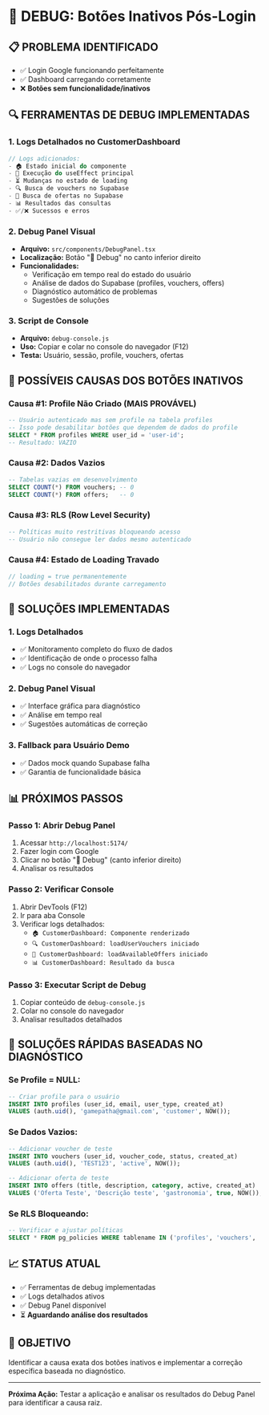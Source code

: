 # 🐛 DEBUG: Botões Inativos Pós-Login

## 📋 PROBLEMA IDENTIFICADO
- ✅ Login Google funcionando perfeitamente
- ✅ Dashboard carregando corretamente
- ❌ **Botões sem funcionalidade/inativos**

## 🔍 FERRAMENTAS DE DEBUG IMPLEMENTADAS

### 1. Logs Detalhados no CustomerDashboard
```typescript
// Logs adicionados:
- 🏠 Estado inicial do componente
- 🔄 Execução do useEffect principal
- ⏳ Mudanças no estado de loading
- 🔍 Busca de vouchers no Supabase
- 🎯 Busca de ofertas no Supabase
- 📊 Resultados das consultas
- ✅/❌ Sucessos e erros
```

### 2. Debug Panel Visual
- **Arquivo:** `src/components/DebugPanel.tsx`
- **Localização:** Botão "🐛 Debug" no canto inferior direito
- **Funcionalidades:**
  - Verificação em tempo real do estado do usuário
  - Análise de dados do Supabase (profiles, vouchers, offers)
  - Diagnóstico automático de problemas
  - Sugestões de soluções

### 3. Script de Console
- **Arquivo:** `debug-console.js`
- **Uso:** Copiar e colar no console do navegador (F12)
- **Testa:** Usuário, sessão, profile, vouchers, ofertas

## 🎯 POSSÍVEIS CAUSAS DOS BOTÕES INATIVOS

### Causa #1: Profile Não Criado (MAIS PROVÁVEL)
```sql
-- Usuário autenticado mas sem profile na tabela profiles
-- Isso pode desabilitar botões que dependem de dados do profile
SELECT * FROM profiles WHERE user_id = 'user-id';
-- Resultado: VAZIO
```

### Causa #2: Dados Vazios
```sql
-- Tabelas vazias em desenvolvimento
SELECT COUNT(*) FROM vouchers; -- 0
SELECT COUNT(*) FROM offers;   -- 0
```

### Causa #3: RLS (Row Level Security)
```sql
-- Políticas muito restritivas bloqueando acesso
-- Usuário não consegue ler dados mesmo autenticado
```

### Causa #4: Estado de Loading Travado
```typescript
// loading = true permanentemente
// Botões desabilitados durante carregamento
```

## 🔧 SOLUÇÕES IMPLEMENTADAS

### 1. Logs Detalhados
- ✅ Monitoramento completo do fluxo de dados
- ✅ Identificação de onde o processo falha
- ✅ Logs no console do navegador

### 2. Debug Panel Visual
- ✅ Interface gráfica para diagnóstico
- ✅ Análise em tempo real
- ✅ Sugestões automáticas de correção

### 3. Fallback para Usuário Demo
- ✅ Dados mock quando Supabase falha
- ✅ Garantia de funcionalidade básica

## 📊 PRÓXIMOS PASSOS

### Passo 1: Abrir Debug Panel
1. Acessar `http://localhost:5174/`
2. Fazer login com Google
3. Clicar no botão "🐛 Debug" (canto inferior direito)
4. Analisar os resultados

### Passo 2: Verificar Console
1. Abrir DevTools (F12)
2. Ir para aba Console
3. Verificar logs detalhados:
   - `🏠 CustomerDashboard: Componente renderizado`
   - `🔍 CustomerDashboard: loadUserVouchers iniciado`
   - `🎯 CustomerDashboard: loadAvailableOffers iniciado`
   - `📊 CustomerDashboard: Resultado da busca`

### Passo 3: Executar Script de Debug
1. Copiar conteúdo de `debug-console.js`
2. Colar no console do navegador
3. Analisar resultados detalhados

## 🚨 SOLUÇÕES RÁPIDAS BASEADAS NO DIAGNÓSTICO

### Se Profile = NULL:
```sql
-- Criar profile para o usuário
INSERT INTO profiles (user_id, email, user_type, created_at)
VALUES (auth.uid(), 'gamepatha@gmail.com', 'customer', NOW());
```

### Se Dados Vazios:
```sql
-- Adicionar voucher de teste
INSERT INTO vouchers (user_id, voucher_code, status, created_at)
VALUES (auth.uid(), 'TEST123', 'active', NOW());

-- Adicionar oferta de teste
INSERT INTO offers (title, description, category, active, created_at)
VALUES ('Oferta Teste', 'Descrição teste', 'gastronomia', true, NOW());
```

### Se RLS Bloqueando:
```sql
-- Verificar e ajustar políticas
SELECT * FROM pg_policies WHERE tablename IN ('profiles', 'vouchers', 'offers');
```

## 📈 STATUS ATUAL
- ✅ Ferramentas de debug implementadas
- ✅ Logs detalhados ativos
- ✅ Debug Panel disponível
- ⏳ **Aguardando análise dos resultados**

## 🎯 OBJETIVO
Identificar a causa exata dos botões inativos e implementar a correção específica baseada no diagnóstico.

---

**Próxima Ação:** Testar a aplicação e analisar os resultados do Debug Panel para identificar a causa raiz.